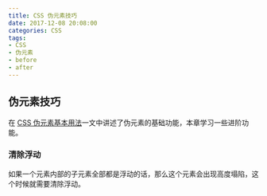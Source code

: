 ```yaml
---
title: CSS 伪元素技巧
date: 2017-12-08 20:08:00
categories: CSS
tags:
- CSS
- 伪元素
- before
- after
---
```


## 伪元素技巧

在 [CSS 伪元素基本用法](https://lz5z.com/CSS%E4%BC%AA%E5%85%83%E7%B4%A0%E5%9F%BA%E6%9C%AC%E7%94%A8%E6%B3%95/)一文中讲述了伪元素的基础功能，本章学习一些进阶功能。


### 清除浮动

如果一个元素内部的子元素全部都是浮动的话，那么这个元素会出现高度塌陷，这个时候就需要清除浮动。
